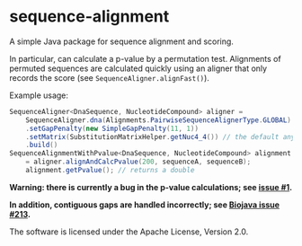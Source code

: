 # sequence-alignment

A simple Java package for sequence alignment and scoring.

In particular, can calculate a p-value by a permutation test.
Alignments of permuted sequences are calculated quickly using an aligner that only records the score (see `SequenceAligner.alignFast()`).

Example usage:

```java
SequenceAligner<DnaSequence, NucleotideCompound> aligner =
	SequenceAligner.dna(Alignments.PairwiseSequenceAlignerType.GLOBAL)
	.setGapPenalty(new SimpleGapPenalty(11, 1))
	.setMatrix(SubstitutionMatrixHelper.getNuc4_4()) // the default anyway
	.build()
SequenceAlignmentWithPvalue<DnaSequence, NucleotideCompound> alignment
    = aligner.alignAndCalcPvalue(200, sequenceA, sequenceB);
    alignment.getPvalue(); // returns a double
```

**Warning: there is currently a bug in the p-value calculations; see [issue #1](https://github.com/dmyersturnbull/sequence-alignment/issues/1).**

**In addition, contiguous gaps are handled incorrectly; see [Biojava issue #213](https://github.com/biojava/biojava/issues/213).**

The software is licensed under the Apache License, Version 2.0.